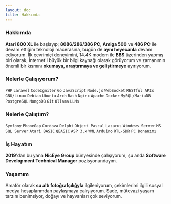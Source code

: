 ```yaml
---
layout: doc
title: Hakkımda
---
```


### Hakkımda

**Atari 800 XL** ile başlayıp; **8086/286/386 PC**, **Amiga 500** ve **486 PC** ile devam ettiğim teknoloji macerasına, bugün de **aynı heyecanla** devam ediyorum. İlk çevrimiçi deneyimini, 14.4K modem ile **BBS** üzerinden yapmış biri olarak, İnternet'i büyük bir bilgi kaynağı olarak görüyorum ve zamanımın önemli bir kısmını **okumaya, araştırmaya ve geliştirmeye** ayırıyorum.

<Badge type="info" text="Doğum: 1981" /> <Badge type="info" text="İkamet: İstanbul" /> <Badge type="info" text="Dil: İngilizce (B2)" /> <Badge type="info" text="Eğitim: Lise" />

### Nelerle Çalışıyorum?  
``PHP`` ``Laravel`` ``CodeIgniter`` ``Go`` ``JavaScript`` ``Node.js`` ``WebSocket`` ``RESTful APIs`` ``GNU/Linux`` ``Debian`` ``Ubuntu`` ``Arch`` ``Bash`` ``Nginx`` ``Apache`` ``Docker`` ``MySQL/MariaDB`` ``PostgreSQL`` ``MongoDB`` ``Git`` ``Ollama`` ``LLMs`` 

### Nelerle Çalıştım?

``Symfony`` ``PhoneGap`` ``Cordova`` ``Delphi`` ``Object Pascal`` ``Lazarus`` ``Windows Server`` ``MS SQL Server`` ``Atari BASIC`` ``QBASIC`` ``ASP 3.x`` ``WML`` ``Arduino`` ``RTL-SDR`` ``PC Donanımı``

### İş Hayatım
**2019**'dan bu yana **NicEye Group** bünyesinde çalışıyorum, şu anda **Software Development Technical Manager** pozisyonundayım.

### Yaşamım
Amatör olarak **su altı fotoğrafçılığyla** ilgileniyorum, çekimlerimi ilgili sosyal medya hesaplarımdan paylaşmaya çalışıyorum. Sade, mütevazi yaşam tarzını benimsiyor, doğayı ve hayvanları çok seviyorum.